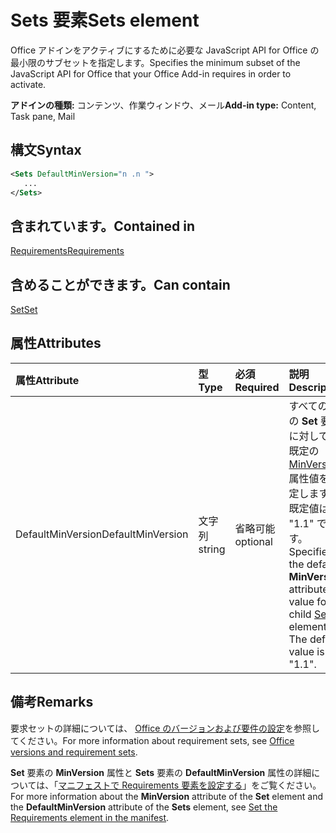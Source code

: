 # <a name="sets-element"></a><span data-ttu-id="c1684-101">Sets 要素</span><span class="sxs-lookup"><span data-stu-id="c1684-101">Sets element</span></span>

<span data-ttu-id="c1684-102">Office アドインをアクティブにするために必要な JavaScript API for Office の最小限のサブセットを指定します。</span><span class="sxs-lookup"><span data-stu-id="c1684-102">Specifies the minimum subset of the JavaScript API for Office that your Office Add-in requires in order to activate.</span></span>

<span data-ttu-id="c1684-103">**アドインの種類:** コンテンツ、作業ウィンドウ、メール</span><span class="sxs-lookup"><span data-stu-id="c1684-103">**Add-in type:** Content, Task pane, Mail</span></span>

## <a name="syntax"></a><span data-ttu-id="c1684-104">構文</span><span class="sxs-lookup"><span data-stu-id="c1684-104">Syntax</span></span>

```XML
<Sets DefaultMinVersion="n .n ">
   ...
</Sets>
```

## <a name="contained-in"></a><span data-ttu-id="c1684-105">含まれています。</span><span class="sxs-lookup"><span data-stu-id="c1684-105">Contained in</span></span>

[<span data-ttu-id="c1684-106">Requirements</span><span class="sxs-lookup"><span data-stu-id="c1684-106">Requirements</span></span>](requirements.md)

## <a name="can-contain"></a><span data-ttu-id="c1684-107">含めることができます。</span><span class="sxs-lookup"><span data-stu-id="c1684-107">Can contain</span></span>

[<span data-ttu-id="c1684-108">Set</span><span class="sxs-lookup"><span data-stu-id="c1684-108">Set</span></span>](set.md)

## <a name="attributes"></a><span data-ttu-id="c1684-109">属性</span><span class="sxs-lookup"><span data-stu-id="c1684-109">Attributes</span></span>

|<span data-ttu-id="c1684-110">**属性**</span><span class="sxs-lookup"><span data-stu-id="c1684-110">**Attribute**</span></span>|<span data-ttu-id="c1684-111">**型**</span><span class="sxs-lookup"><span data-stu-id="c1684-111">**Type**</span></span>|<span data-ttu-id="c1684-112">**必須**</span><span class="sxs-lookup"><span data-stu-id="c1684-112">**Required**</span></span>|<span data-ttu-id="c1684-113">**説明**</span><span class="sxs-lookup"><span data-stu-id="c1684-113">**Description**</span></span>|
|:-----|:-----|:-----|:-----|
|<span data-ttu-id="c1684-114">DefaultMinVersion</span><span class="sxs-lookup"><span data-stu-id="c1684-114">DefaultMinVersion</span></span>|<span data-ttu-id="c1684-115">文字列</span><span class="sxs-lookup"><span data-stu-id="c1684-115">string</span></span>|<span data-ttu-id="c1684-116">省略可能</span><span class="sxs-lookup"><span data-stu-id="c1684-116">optional</span></span>|<span data-ttu-id="c1684-p101">すべての子の **Set** 要素に対して、既定の [MinVersion](set.md) 属性値を指定します。既定値は "1.1" です。</span><span class="sxs-lookup"><span data-stu-id="c1684-p101">Specifies the default  **MinVersion** attribute value for all child [Set](set.md) elements. The default value is "1.1".</span></span>|

## <a name="remarks"></a><span data-ttu-id="c1684-119">備考</span><span class="sxs-lookup"><span data-stu-id="c1684-119">Remarks</span></span>

<span data-ttu-id="c1684-120">要求セットの詳細については、 [Office のバージョンおよび要件の設定](https://docs.microsoft.com/office/dev/add-ins/develop/office-versions-and-requirement-sets)を参照してください。</span><span class="sxs-lookup"><span data-stu-id="c1684-120">For more information about requirement sets, see [Office versions and requirement sets](https://docs.microsoft.com/office/dev/add-ins/develop/office-versions-and-requirement-sets).</span></span>

<span data-ttu-id="c1684-121">**Set** 要素の **MinVersion** 属性と **Sets** 要素の **DefaultMinVersion** 属性の詳細については、「[マニフェストで Requirements 要素を設定する](https://docs.microsoft.com/office/dev/add-ins/develop/specify-office-hosts-and-api-requirements#set-the-requirements-element-in-the-manifest)」をご覧ください。</span><span class="sxs-lookup"><span data-stu-id="c1684-121">For more information about the  **MinVersion** attribute of the **Set** element and the **DefaultMinVersion** attribute of the **Sets** element, see [Set the Requirements element in the manifest](https://docs.microsoft.com/office/dev/add-ins/develop/specify-office-hosts-and-api-requirements#set-the-requirements-element-in-the-manifest).</span></span>

